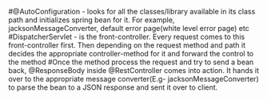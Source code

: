 #@AutoConfiguration - looks for all the classes/library available in its class path and initializes spring bean for it. For example, jacksonMessageConverter, default error page(white level error page) etc
#DispatcherServlet - is the front-controller. Every request comes to this front-controller first. Then depending on the request method and path it decides the appropriate controller-method for it and forward the control to the method
#Once the method process the request and try to send a bean back, @ResponseBody inside @RestController comes into action. It hands it over to the appropriate message converter(E.g- jacksonMessageConverter) to parse the bean to a JSON response and sent it over to client.